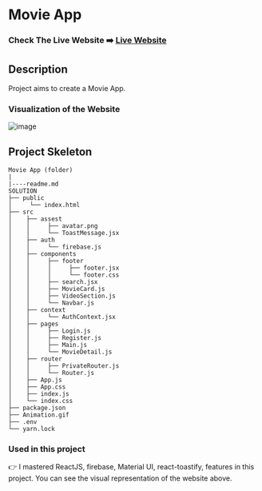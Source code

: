 # Movie App

### Check The Live Website ➡️ [Live Website](https://sekunev-tailwind-movie-app.netlify.app/)

## Description

Project aims to create a Movie App.

### Visualization of the Website

![image](https://github.com/Sekunev/movie-app/blob/main/Animation.gif)

## Project Skeleton

```
Movie App (folder)
|
|----readme.md
SOLUTION
├── public
│     └── index.html
├── src
│    ├── assest
│    │     ├── avatar.png
│    │     └── ToastMessage.jsx
│    ├── auth
│    │     └── firebase.js
│    ├── components
│    │     ├── footer
│    │     │     ├── footer.jsx
│    │     │     └── footer.css
│    │     ├── search.jsx
│    │     ├── MovieCard.js
│    │     ├── VideoSection.js
│    │     └── Navbar.js
│    ├── context
│    │     └── AuthContext.jsx
│    ├── pages
│    │     ├── Login.js
│    │     ├── Register.js
│    │     ├── Main.js
│    │     └── MovieDetail.js
│    ├── router
│    │     ├── PrivateRouter.js
│    │     └── Router.js
│    ├── App.js
│    ├── App.css
│    ├── index.js
│    └── index.css
├── package.json
├── Animation.gif
├── .env
└── yarn.lock
```

### Used in this project

👉 I mastered ReactJS, firebase, Material UI, react-toastify, features in this project. You can see the visual representation of the website above.
